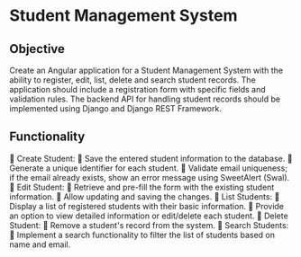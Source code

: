 # Student Management System 
## Objective 
Create an Angular application for a Student Management System with the ability to register, edit, 
list, delete and search student records. The application should include a registration form with 
specific fields and validation rules. The backend API for handling student records should be 
implemented using Django and Django REST Framework.

## Functionality 
 Create Student: 
 Save the entered student information to the database. 
 Generate a unique identifier for each student. 
 Validate email uniqueness; if the email already exists, show an error message 
using SweetAlert (Swal). 
 Edit Student: 
 Retrieve and pre-fill the form with the existing student information. 
 Allow updating and saving the changes. 
 List Students: 
 Display a list of registered students with their basic information. 
 Provide an option to view detailed information or edit/delete each student. 
 Delete Student: 
 Remove a student's record from the system. 
 Search Students: 
 Implement a search functionality to filter the list of students based on name 
and email. 
